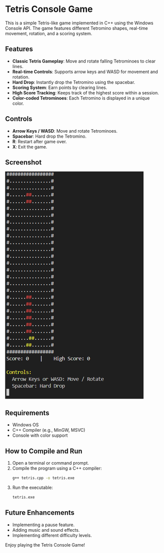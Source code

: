 # Tetris Console Game

This is a simple Tetris-like game implemented in C++ using the Windows Console API. The game features different Tetromino shapes, real-time movement, rotation, and a scoring system.

## Features
- **Classic Tetris Gameplay**: Move and rotate falling Tetrominoes to clear lines.
- **Real-time Controls**: Supports arrow keys and WASD for movement and rotation.
- **Hard Drop**: Instantly drop the Tetromino using the spacebar.
- **Scoring System**: Earn points by clearing lines.
- **High Score Tracking**: Keeps track of the highest score within a session.
- **Color-coded Tetrominoes**: Each Tetromino is displayed in a unique color.

## Controls
- **Arrow Keys / WASD**: Move and rotate Tetrominoes.
- **Spacebar**: Hard drop the Tetromino.
- **R**: Restart after game over.
- **X**: Exit the game.

## Screenshot
![Tetris Console Game](./Screenshot%202025-03-27%20151845.png)

## Requirements
- Windows OS
- C++ Compiler (e.g., MinGW, MSVC)
- Console with color support

## How to Compile and Run
1. Open a terminal or command prompt.
2. Compile the program using a C++ compiler:
   ```sh
   g++ tetris.cpp -o tetris.exe
   ```
3. Run the executable:
   ```sh
   tetris.exe
   ```

## Future Enhancements
- Implementing a pause feature.
- Adding music and sound effects.
- Implementing different difficulty levels.

Enjoy playing the Tetris Console Game!

